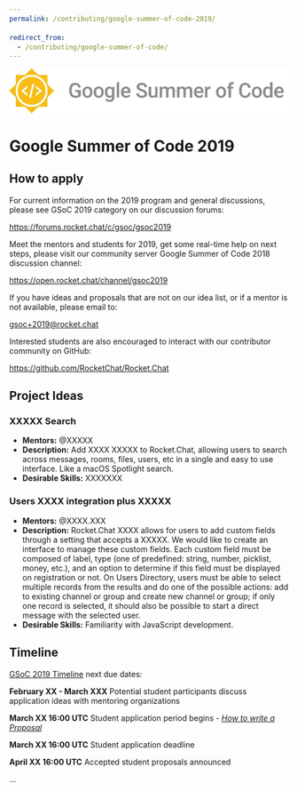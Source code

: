 ```yaml
---
permalink: /contributing/google-summer-of-code-2019/

redirect_from:
  - /contributing/google-summer-of-code/
---
```


[![Google Summer of Code 2019](https://github.com/Sing-Li/bbug/raw/master/images/gsoclogo.jpg)](https://summerofcode.withgoogle.com/)

# Google Summer of Code 2019

## How to apply


For current information on the 2019 program and general discussions, please see GSoC 2019 category on our discussion forums:

<https://forums.rocket.chat/c/gsoc/gsoc2019>

Meet the mentors and students for 2019, get some real-time help on next steps, please visit our community server Google Summer of Code 2018 discussion channel:

<https://open.rocket.chat/channel/gsoc2019>

If you have ideas and proposals that are not on our idea list, or if a mentor is not available, please email to:

   gsoc+2019@rocket.chat

Interested students are also encouraged to interact with our contributor community on GitHub:

<https://github.com/RocketChat/Rocket.Chat>


## Project Ideas

### XXXXX Search

- **Mentors:** @XXXXX
- **Description:** Add XXXX XXXXX to Rocket.Chat, allowing users to search across messages, rooms, files, users, etc in a single and easy to use interface. Like a macOS Spotlight search.
- **Desirable Skills:** XXXXXXX

### Users XXXX integration plus XXXXX

- **Mentors:** @XXXX.XXX
- **Description:** Rocket.Chat XXXX allows for users to add custom fields through a setting that accepts a XXXXX. We would like to create an interface to manage these custom fields. Each custom field must be composed of label, type (one of predefined: string, number, picklist, money, etc.), and an option to determine if this field must be displayed on registration or not. On Users Directory, users must be able to select multiple records from the results and do one of the possible actions: add to existing channel or group and create new channel or group; if only one record is selected, it should also be possible to start a direct message with the selected user.
- **Desirable Skills:** Familiarity with JavaScript development.

## Timeline

[GSoC 2019 Timeline](https://developers.google.com/open-source/gsoc/timeline) next due dates:

**February XX - March XXX**
Potential student participants discuss application ideas with mentoring organizations

**March XX 16:00 UTC**
Student application period begins - _[How to write a Proposal](https://google.github.io/gsocguides/student/writing-a-proposal.html)_

**March XX 16:00 UTC**
Student application deadline

**April XX 16:00 UTC**
Accepted student proposals announced

...

